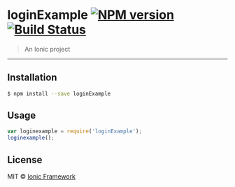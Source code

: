 # loginExample [![NPM version](https://badge.fury.io/js/loginExample.svg)](https://npmjs.org/package/loginExample) [![Build Status](https://travis-ci.org/brijeshptl62/loginExample.svg?branch=master)](https://travis-ci.org/brijeshptl62/loginExample)

> An Ionic project

---

## Installation

```sh
$ npm install --save loginExample
```

## Usage

```js
var loginexample = require('loginExample');
loginexample();
```

## License

MIT © [Ionic Framework]()
